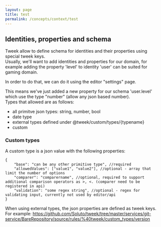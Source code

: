 ```yaml
---
layout: page
title: test
permalink: /concepts/context/test
---
```


## Identities, properties and schema

Tweek allow to define schema for identities and their properties using special tweek keys.  
Usually, we'll want to add identities and properties for our domain, for example adding the property 'level' to identity 'user'
can be suited for gaming domain.

In order to do that, we can do it using the editor "settings" page.

This means we've just added a new property for our schema 'user.level' which use the type "number" (allow any json based number).    
Types that allowed are as follows:
- all primitve json types: string, number, bool
- date type
- external types defined under @tweek/custom/types/{typename}
- custom

### Custom types
A custom type is a json value with the following properties:
```
{
    "base": "can be any other primitive type", //required
    "allowedValues": ["value1", "value2"], //optional - array that limit the number of options
    "comparer": "comparername", //optional, required to support additional comparison operators as >, <. (comparer need to be registered in api)
    "validation": "some regex string", //optional - regex for validating input, currently not used by editor/api
}
```


When using external types, the json properties are defined as tweek keys.
For example: https://github.com/Soluto/tweek/tree/master/services/git-service/BareRepository/source/rules/%40tweek/custom_types/version
